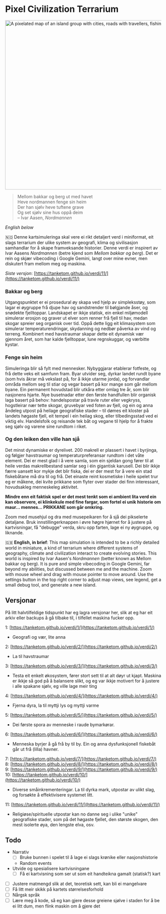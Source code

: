 # Pixel Civilization Terrarium

<img width="1090" height="545" alt="A pixelated map of an island group with cities, roads with travellers, fishing boats and trade ships" src="https://github.com/user-attachments/assets/c2f959d4-b2de-4247-b2c1-6b4a0cad773b" />

> Mellom bakkar og berg ut med havet\
> Heve nordmannen fenge sin heim\
> Der han sjølv heve tuftene grave\
> Og set sjølv sine hus oppå deim\
>  – Ivar Aasen, _Nordmannen_

_English below_

🇳🇴 Denne kartsimuleringa skal vere ei rikt detaljert verd i miniformat, eit slags terrarium der ulike system av geografi, klima og sivilisasjon samhandlar for å skape framveksande historier. Denne verdi er inspirert av Ivar Aasens _Nordmannen_ (betre kjend som _Mellom bakkar og berg_). Det er rein og skjær vibecoding i Google Gemini, langt over mine evner, men diskutert fram mellom meg og maskina. 

*Siste versjon*: [https://tanketom.github.io/verdi/11/](https://tanketom.github.io/verdi/11/)

### Bakkar og berg
Utgangspunktet er ei prosedural øy skapa ved hjelp av simpleksstøy, som lagar ei øygruppe frå djupe hav og sandstrender til bølgjande åser, og snødekte fjelltoppar. Landskapet er ikkje statisk, ein enkel miljømodell simulerar erosjon og graver ut elver som renner frå fjell til hav, medan skogar spreier seg organisk over tid. Oppå dette ligg eit klimasystem som simulerar temperaturendringar, skydanning og nedbør påverka av vind og terreng. Kombinert med havstraumar skapar dette eit dynamisk vær gjennom året, som har kalde fjelltoppar, lune regnskuggar, og værbitte kystar.

### Fenge sin heim
Simuleringa blir så fylt med mennesker. Nybyggjarar etablerar fotfeste, og frå dette veks eit samfunn fram. Byar utvider seg, dyrkar landet rundt byane (som hvis åkrar må vekslast på, for å ikkje utarme jorda), og forvandlar områda mellom seg til stiar og vegar basert på kor mange som går mellom byane. Ein permanent hovudstad blir utkåra etter omlag tre år, som blir nasjonens hjarte. Nye busetnadar etter den første handfullen blir organisk laga basert på behov: handelspostar på travle ruter eller vegkryss, hogstleirar nær tette skogar, gruvebyar ved foten av fjell, og ein og anna åndeleg utpost på heilage geografiske stader – til dømes eit kloster på landets høgaste fjell, eit tempel i ein heilag skog, eller tilbedingsstad ved ei viktig elv. Handelsfolk og reisande tek båt og vegane til hjelp for å frakte seg sjølv og varene sine rundtom i riket.

### Og den leiken den ville han sjå
Det minst dynamiske er dyrelivet. 200 makrell er plassert i havet i byrjinga, og følgjer havstraumar og temperaturpreferansar rundtom i det våte element. Dei er mest glad i å vere samla, som ein sjeldan gong fører til at heile verdas makrellbestand samlar seg i éin gigantisk karusell. Dei blir ikkje færre uansett kor mykje det blir fiska, dei er der mest for å vere ein stad fiskebåtane må dra til og frå. Det einaste reint kosmetiske i heile spelet trur eg er måkene, dei kvite prikkane som flyter over stader dei finn interessant, hovudsakleg menneskeleg aktivitet.

**Mindre enn eit faktisk spel er det mest tenkt som ei ambient lita verd ein kan observere, ei klinkekule med fine fargar, som fortel ei unik historie om maur… mennes… PRIKKANE som går omkring.**

Zoom med musehjul og dra med musepeikaren for å sjå dei pikselerte detaljane. Bruk innstillingerknappen i øvre høgre hjørnet for å justere på kartvisningar, få "debugge" verda, skru opp farten, lage ei ny øygruppe, og liknande.

🇬🇧 **English, in brief**: This map simulation is intended to be a richly detailed world in miniature, a kind of terrarium where different systems of geography, climate and civilization interact to create evolving stories. This world is inspired by Ivar Aasen's _Nordmannen_ (better known as Mellom bakkar og berg). It is pure and simple vibecoding in Google Gemini, far beyond my abilities, but discussed between me and the machine. Zoom with mouse wheel and drag with mouse pointer to move around. Use the settings button in the top right corner to adjust map views, see legend, get a small debug tool, and generate a new island.

## Versjonar
På litt halvtilfeldige tidspunkt har eg lagra versjonar her, slik at eg har eit arkiv eller backups å gå tilbake til, i tilfellet maskina fucker opp.

1:  [https://tanketom.github.io/verdi/1/](https://tanketom.github.io/verdi/1/)
* Geografi og vær, lite anna

2:  [https://tanketom.github.io/verdi/2/](https://tanketom.github.io/verdi/2/)
* La til havstraumar

3:  [https://tanketom.github.io/verdi/3/](https://tanketom.github.io/verdi/3/)
* Testa eit enkelt økosystem, fører stort sett til at alt døyr ut kjapt. Maskina er ikkje så god på å balansere slikt, og eg var ikkje motivert for å justere i alle spakane sjølv, eg ville lage meir ting

4:  [https://tanketom.github.io/verdi/4/](https://tanketom.github.io/verdi/4/)
* Fjerna dyra, la til myttji lys og myttji varme

5:  [https://tanketom.github.io/verdi/5/](https://tanketom.github.io/verdi/5/)
* Dei første spora av menneske i raude bymarkørar.

6:  [https://tanketom.github.io/verdi/6/](https://tanketom.github.io/verdi/6/)
* Menneska byrjer å gå frå by til by. Ein og anna dysfunksjonell fiskebåt går ut frå (lilla) havner.

7: [https://tanketom.github.io/verdi/7/](https://tanketom.github.io/verdi/7/)
8: [https://tanketom.github.io/verdi/8/](https://tanketom.github.io/verdi/8/)
9: [https://tanketom.github.io/verdi/9/](https://tanketom.github.io/verdi/9/)
10: [https://tanketom.github.io/verdi/10/](https://tanketom.github.io/verdi/10/)
* Diverse småinkrementeringar. La til dyrka mark, utpostar av ulikt slag, og forsøkte å effektivisere systemet litt.

11: [https://tanketom.github.io/verdi/11/](https://tanketom.github.io/verdi/11/)
* Religiøse/spirituelle utpostar kan no danne seg i ulike "unike" geografiske stader, som på det høgaste fjellet, den største skogen, den mest isolerte øya, den lengste elva, osv.

## Todo
* Narrativ
  * [ ]  Bruke bunnen i spelet til å lage ei slags krønike eller nasjonshistorie
  * Random events 
* Utvide og spesialisere kartvisningane
  * [ ]  Få ei kartvisning som ser ut som eit handteikna gamalt (statisk?) kart
* [ ]  Justere matmengd slik at det, teoretisk sett, kan bli ei mangelvare
* [ ]  Få litt meir skikk på kartets størrelsesforhold
* [ ]  Nårgsk språk
* [ ]  Lære meg å kode, så eg kan gjere desse greiene sjølve i staden for å be ei litt dum, men flink maskin om å gjere det
